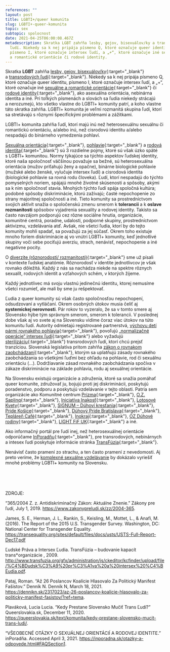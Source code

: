 ```yaml
---
references: ""
layout: post
title: LGBTI+/queer komunita
slug: LGBTI+-queer-komunita
topic: sex
subtopic: spolocnost
date: 2021-04-25T06:00:08.467Z
metadescription: Skratka LGBT zahŕňa lesby, gejov, bisexuálov/ky a transrodových
  ľudí. Niekedy sa k nej pripája písmeno Q, ktoré označuje queer identitu,
  písmeno I, ktoré označuje intersex ľudí, a „+“, ktoré označuje iné sexuálne
  a romantické orientácie či rodové identity.
---
```

Skratka **LGBT** zahŕňa [lesby, gejov, bisexuálov/ky](/sexualna-orientacia/){:target="_blank"} a [transrodových ľudí](/rodova-identita/){:target="_blank"}. Niekedy sa k nej pripája písmeno Q, ktoré označuje queer identitu, písmeno I, ktoré označuje intersex ľudí, a „+“, ktoré označuje iné [sexuálne a romantické orientácie](/sexualna-orientacia/){:target="_blank"} či [rodové identity](/rodova-identita/){:target="_blank"}, ako asexuálna orientácia, nebinárna identita a iné. Pri toľkých písmenách a slovách sa ľudia niekedy strácajú a nerozumejú, kto všetko vlastne do LGBTI+ komunity patrí, a koho vlastne táto skratka zahŕňa. LGBTI+ komunita je veľmi rozmanitá skupina ľudí, ktorí sa stretávajú s rôznymi špecifickými problémami a zážitkami. 

<div class='notes'>

LGBTI+ komunita zahŕňa ľudí, ktorí majú inú než heterosexuálnu sexuálnu či romantickú orientáciu, a/alebo inú, než cisrodovú identitu a/alebo nespadajú do binárneho vymedzenia pohlaví. 

</div>

[Sexuálna orientácia](/sexualna-orientacia/){:target="_blank"}, [pohlavie](/pohlavna-anatomia/){:target="_blank"} a [rodová identita](/rodova-identita/){:target="_blank"} sú 3 rozdielne pojmy, ktoré sú však úzko späté s LGBTI+ komunitou. Normy týkajúce sa týchto aspektov ľudskej identity, ktoré naša spoločnosť väčšinou považuje sa bežné, sú heterosexuálna orientácia (mužov priťahujú ženy a opačne), binárne biologické pohlavie (mužské alebo ženské, vylučuje intersex ľudí) a cisrodová identita (biologické pohlavie sa rovná rodu človeka). Ľudí, ktorí nespadajú do týchto pomyselných noriem, spájajú mnohé životné skúsenosti a spôsoby, akými sa k nim spoločnosť stavia. Mnohých týchto ľudí spája spoločná kultúra; podobné spôsoby diskriminácie, ktorú zažívajú; časté nepochopenie zo strany majoritnej spoločnosti a iné. Tieto komunity sa prostredníctvom svojich aktivít snažia o spoločenskú zmenu smerom k **tolerancii** a k **oslave rozmanitosti** spôsobov vyjadrenia sexuality a rodovej identity. Takisto sa často navzájom podporujú cez rôzne sociálne hnutia, organizácie, komunitné centrá, poradne, udalosti, podporné skupiny, prostredníctvom aktivizmu, vzdelávania atď. Avšak, nie všetci ľudia, ktorí by do tejto komunity mohli spadať, sa považujú za jej súčasť. Okrem toho existuje mnoho foriem diskriminácie aj vo vnútri LGBTI+ komunity, keď jednotlivé skupiny voči sebe pociťujú averziu, strach, nenávisť, nepochopenie a iné negatívne pocity. 

O [diverzite (rôznorodosti/ rozmanitosti)](/roznorodost/){:target="_blank"} sme už písali v kontexte ľudskej anatómie. Rôznorodosť v identite jednotlivcov je však rovnako dôležitá. Každý z nás sa nachádza niekde na spektre rôznych sexualít, rodových identít a vzťahových schém, v ktorých žijeme. 

<div class='f-sex box-post'>

Každý jednotlivec má svoju vlastnú jedinečnú identitu, ktorej nemusíme všetci rozumieť, ale mali by sme ju rešpektovať.

</div>

Ľudia z queer komunity sú však často spoločnosťou nepochopení, odsudzovaní a vytláčaní. Okrem osobných útokov musia čeliť aj **systemickej nerovnosti**. Pár rokov to vyzeralo, že sa v tomto smere aj Slovensko hýbe tým správnym smerom, smerom k tolerancii. V poslednej dobe však aj vo svete aj na Slovensku vidíme čoraz viac útokov na túto komunitu ľudí. Autority odmietajú registrované partnerstvá, [výchovu detí pármi rovnakého pohlavia](https://dennikn.sk/2317023/az-26-poslancov-koalicie-hlasovalo-za-politicky-manifest-fasistov/?ref=tema){:target="_blank"}, povoľujú „[normalizačné operácie“ intersex ľudí](/anatomia-intersex-ludi/){:target="_blank"} alebo vyžadujú [sterilizáciu](https://queerslovakia.sk/text/komunita/kedy-prestane-slovensko-mucit-trans-ludi/){:target="_blank"} transrodových ľudí, ktorí chcú prejsť tranzíciou. Slovenská legislatíva pritom zahŕňa [zákon o rovnakom zaobchádzaní](https://www.zakonypreludi.sk/zz/2004-365){:target="_blank"}, ktorým sa uplatňujú zásady rovnakého zaobchádzania so všetkými ľuďmi bez ohľadu na pohlavie, rod či sexuálnu orientáciu (...). Dodržiavanie zásad rovnakého zaobchádzania spočíva v zákaze diskriminácie na základe pohlavia, rodu aj sexuálnej orientácie.

‍Na Slovensku existujú organizácie a združenia, ktoré sa snažia pomáhať queer komunite, združovať ju, bojujú proti jej diskriminácii, poskytujú poradenstvo, podporu a poskytujú vzdelávanie v tejto oblasti. Patria sem organizácie ako Komunitné centrum [Prizma](https://www.prizma-kosice.sk/){:target="_blank"}, [O.Z. Saplinq](https://www.saplinq.org/){:target="_blank"}, [Iniciatíva Inakosť](http://inakost.sk/){:target="_blank"}, [Lotosové Kvety](https://www.lotosovekvety.sk/){:target="_blank"}, [SIGNUM – Dúhoví kresťania](https://duhovi-krestania.sk/){:target="_blank"}, [Pride Košice](https://www.pridekosice.sk/){:target="_blank"}, [Dúhový Pride Bratislava](http://duhovypride.sk/){:target="_blank"}, [Tepláreň Café](https://queerslovakia.sk/teplaren-cafe/){:target="_blank"}, [Inokraj](https://www.facebook.com/Inokraj-1636621256622809/){:target="_blank"}, [OZ Dúhové rodiny](https://www.instagram.com/duhove_rodiny/){:target="_blank"}, [LIGHT FiF UK](https://cutt.ly/Icjawpv){:target="_blank"} a iné.

Ako informačný portál pre ľudí inej, než heterosexuálnej orientácie odporúčame [InPoradňu](https://inporadna.sk/otazky-a-odpovede.html){:target="_blank"}, pre transrodových, nebinárnych a intesex ľudí poskytuje informácie stránka [TransFúzia](http://www.transfuzia.org/){:target="_blank"}.

<div class='f-sex box-post'>

Nenávisť často pramení zo strachu, a ten často pramení z nevedomosti. Aj preto veríme, že <a href="/sexualne-vzdelavanie-vo-svete/">komplexné sexuálne vzdelávanie</a> by dokázalo vyriešiť mnohé problémy LGBTI+ komunity na Slovensku.

</div>

<br>

<br>

<br>

<p class="important-text">ZDROJE:</p>

“365/2004 Z. z. Antidiskriminačný Zákon: Aktuálne Znenie.” Zákony pre ľudí, July 1, 2019. <https://www.zakonypreludi.sk/zz/2004-365>. 

James, S. E., Herman, J. L., Rankin, S., Keisling, M., Mottet, L., & Anafi, M. (2016). The Report of the 2015 U.S. Transgender Survey. Washington, DC: National Center for Transgender Equality. <https://transequality.org/sites/default/files/docs/usts/USTS-Full-Report-Dec17.pdf> 

Ľudské Práva a Intersex Ľudia. TransFúzia – budovanie kapacít trans*organizácie , 2009. <http://www.transfuzia.org/gfx/administration/js/ckeditor/kcfinder/upload/file/%C4%BDudsk%C3%A9%20pr%C3%A1va%20a%20intersex%20%C4%BEudia.pdf>.

Pataj, Roman. “Až 26 Poslancov Koalície Hlasovalo Za Politický Manifest Fašistov.” Denník N. Denník N, March 18, 2021. <https://dennikn.sk/2317023/az-26-poslancov-koalicie-hlasovalo-za-politicky-manifest-fasistov/?ref=tema>. 

Plaváková, Lucia Lucia. “Kedy Prestane Slovensko Mučiť Trans Ľudí?” Queerslovakia.sk, December 11, 2020. <https://queerslovakia.sk/text/komunita/kedy-prestane-slovensko-mucit-trans-ludi/>.

“VŠEOBECNÉ OTÁZKY O SEXUÁLNEJ ORIENTÁCIÍ A RODOVEJ IDENTITE.” inPoradňa. Accessed April 3, 2021. <https://inporadna.sk/otazky-a-odpovede.html#FAQSection1>.